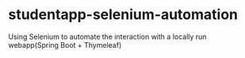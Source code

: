 # studentapp-selenium-automation
Using Selenium to automate the interaction with a locally run webapp(Spring Boot + Thymeleaf)
